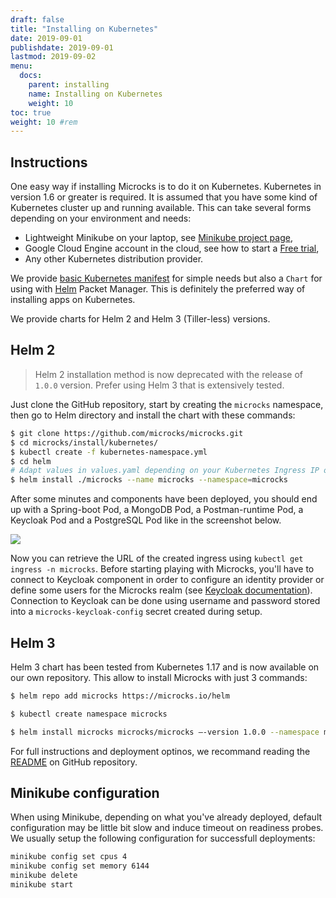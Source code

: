 ```yaml
---
draft: false
title: "Installing on Kubernetes"
date: 2019-09-01
publishdate: 2019-09-01
lastmod: 2019-09-02
menu:
  docs:
    parent: installing
    name: Installing on Kubernetes
    weight: 10
toc: true
weight: 10 #rem
---
```


## Instructions

One easy way if installing Microcks is to do it on Kubernetes. Kubernetes in version 1.6 or greater is required. It is assumed that you have some kind of Kubernetes cluster up and running available. This can take several forms depending on your environment and needs:

* Lightweight Minikube on your laptop, see [Minikube project page](https://github.com/kubernetes/minikube),
* Google Cloud Engine account in the cloud, see how to start a [Free trial](https://console.cloud.google.com/freetrial),
* Any other Kubernetes distribution provider.

We provide [basic Kubernetes manifest](https://raw.githubusercontent.com/microcks/microcks/master/install/kubernetes/kubernetes-ephemeral-full.yml) for simple needs but also a <code>Chart</code> for using with [Helm](https://helm.sh/) Packet Manager. This is definitely the preferred way of installing apps on Kubernetes.

We provide charts for Helm 2 and Helm 3 (Tiller-less) versions.

## Helm 2

> Helm 2 installation method is now deprecated with the release of `1.0.0` version. Prefer using Helm 3 that is extensively tested.

Just clone the GitHub repository, start by creating the `microcks` namespace, then go to Helm directory and install the chart with these commands:

```sh
$ git clone https://github.com/microcks/microcks.git
$ cd microcks/install/kubernetes/
$ kubectl create -f kubernetes-namespace.yml
$ cd helm
# Adapt values in values.yaml depending on your Kubernetes Ingress IP or default domain name.
$ helm install ./microcks --name microcks --namespace=microcks
```

After some minutes and components have been deployed, you should end up with a Spring-boot Pod, a MongoDB Pod, a Postman-runtime Pod, a Keycloak Pod and a PostgreSQL Pod like in the screenshot below.

<img src="/images/running-pods-k8s.png" class="img-responsive"/>

Now you can retrieve the URL of the created ingress using <code>kubectl get ingress -n microcks</code>. Before starting playing with Microcks, you'll have to connect to Keycloak component in order to configure an identity provider or define some users for the Microcks realm (see [Keycloak documentation](http://www.keycloak.org/docs/latest/server_admin/index.html#user-management)). Connection to Keycloak can be done using username and password stored into a <code>microcks-keycloak-config</code> secret created during setup.

## Helm 3

Helm 3 chart has been tested from Kubernetes 1.17 and is now available on our own repository. This allow to install Microcks with just 3 commands:

```sh
$ helm repo add microcks https://microcks.io/helm

$ kubectl create namespace microcks

$ helm install microcks microcks/microcks —-version 1.0.0 --namespace microcks --set microcks.url=microcks.$(minikube ip).nip.io --set keycloak.url=keycloak.$(minikube ip).nip.io
```

For full instructions and deployment optinos, we recommand reading the [README](https://github.com/microcks/microcks/blob/master/install/kubernetes/helm-3-kube-1.17%2B/README.md) on GitHub repository.

## Minikube configuration

When using Minikube, depending on what you've already deployed, default configuration may be little bit slow and induce timeout on readiness probes. We usually setup the following configuration for successfull deployments:

```sh
minikube config set cpus 4
minikube config set memory 6144
minikube delete
minikube start
```